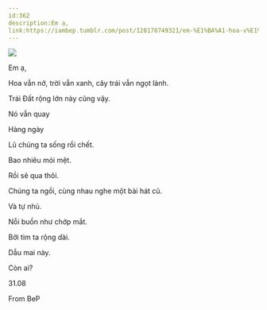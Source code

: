 ```yaml
---
id:362
description:Em ạ,
link:https://iambep.tumblr.com/post/128178749321/em-%E1%BA%A1-hoa-v%E1%BA%ABn-n%E1%BB%9F-tr%E1%BB%9Di-v%E1%BA%ABn-xanh-c%C3%A2y-tr%C3%A1i-v%E1%BA%ABn-ng%E1%BB%8Dt
---
```


![](https://64.media.tumblr.com/d6088c11cd36eac5e13a0cd11b3f7c88/tumblr_nu1qv7Oy8z1u3a9rjo1_540.jpg)

Em ạ,

Hoa vẫn nở, trời vẫn xanh, cây trái vẫn ngọt lành.

Trái Đất rộng lớn này cũng vậy.

Nó vẫn quay

Hàng ngày

Lũ chúng ta sống rồi chết.

Bao nhiêu mỏi mệt.

Rồi sẽ qua thôi.

Chúng ta ngồi, cùng nhau nghe một bài hát cũ.

Và tự nhủ.

Nỗi buồn như chớp mắt.

Bởi tim ta rộng dài.

Dẫu mai này.

Còn ai?

31.08

From BeP